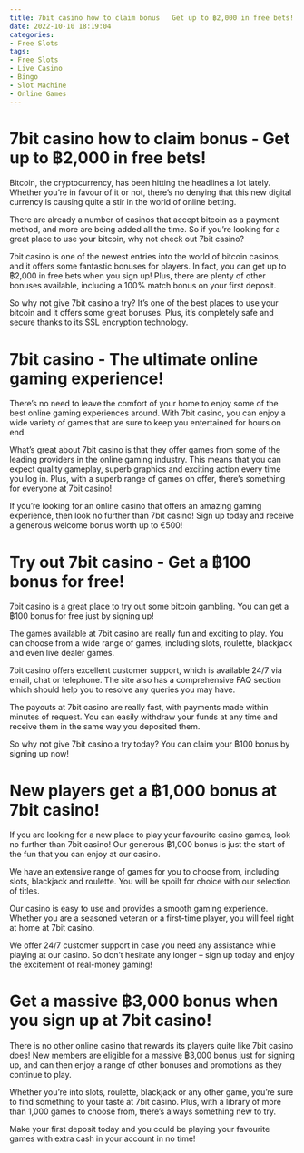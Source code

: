 ```yaml
---
title: 7bit casino how to claim bonus   Get up to ฿2,000 in free bets!
date: 2022-10-10 18:19:04
categories:
- Free Slots
tags:
- Free Slots
- Live Casino
- Bingo
- Slot Machine
- Online Games
---
```



#  7bit casino how to claim bonus - Get up to ฿2,000 in free bets!

Bitcoin, the cryptocurrency, has been hitting the headlines a lot lately. Whether you’re in favour of it or not, there’s no denying that this new digital currency is causing quite a stir in the world of online betting.

There are already a number of casinos that accept bitcoin as a payment method, and more are being added all the time. So if you’re looking for a great place to use your bitcoin, why not check out 7bit casino?

7bit casino is one of the newest entries into the world of bitcoin casinos, and it offers some fantastic bonuses for players. In fact, you can get up to ฿2,000 in free bets when you sign up! Plus, there are plenty of other bonuses available, including a 100% match bonus on your first deposit.

So why not give 7bit casino a try? It’s one of the best places to use your bitcoin and it offers some great bonuses. Plus, it’s completely safe and secure thanks to its SSL encryption technology.

#  7bit casino - The ultimate online gaming experience!

There’s no need to leave the comfort of your home to enjoy some of the best online gaming experiences around. With 7bit casino, you can enjoy a wide variety of games that are sure to keep you entertained for hours on end.

What’s great about 7bit casino is that they offer games from some of the leading providers in the online gaming industry. This means that you can expect quality gameplay, superb graphics and exciting action every time you log in. Plus, with a superb range of games on offer, there’s something for everyone at 7bit casino!

If you’re looking for an online casino that offers an amazing gaming experience, then look no further than 7bit casino! Sign up today and receive a generous welcome bonus worth up to €500!

#  Try out 7bit casino - Get a ฿100 bonus for free!

7bit casino is a great place to try out some bitcoin gambling. You can get a ฿100 bonus for free just by signing up!

The games available at 7bit casino are really fun and exciting to play. You can choose from a wide range of games, including slots, roulette, blackjack and even live dealer games.

7bit casino offers excellent customer support, which is available 24/7 via email, chat or telephone. The site also has a comprehensive FAQ section which should help you to resolve any queries you may have.

The payouts at 7bit casino are really fast, with payments made within minutes of request. You can easily withdraw your funds at any time and receive them in the same way you deposited them.

So why not give 7bit casino a try today? You can claim your ฿100 bonus by signing up now!

#  New players get a ฿1,000 bonus at 7bit casino!

If you are looking for a new place to play your favourite casino games, look no further than 7bit casino! Our generous ฿1,000 bonus is just the start of the fun that you can enjoy at our casino.

We have an extensive range of games for you to choose from, including slots, blackjack and roulette. You will be spoilt for choice with our selection of titles.

Our casino is easy to use and provides a smooth gaming experience. Whether you are a seasoned veteran or a first-time player, you will feel right at home at 7bit casino.

We offer 24/7 customer support in case you need any assistance while playing at our casino. So don’t hesitate any longer – sign up today and enjoy the excitement of real-money gaming!

#  Get a massive ฿3,000 bonus when you sign up at 7bit casino!

There is no other online casino that rewards its players quite like 7bit casino does! New members are eligible for a massive ฿3,000 bonus just for signing up, and can then enjoy a range of other bonuses and promotions as they continue to play.

Whether you’re into slots, roulette, blackjack or any other game, you’re sure to find something to your taste at 7bit casino. Plus, with a library of more than 1,000 games to choose from, there’s always something new to try.

Make your first deposit today and you could be playing your favourite games with extra cash in your account in no time!